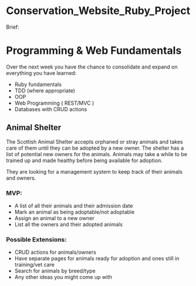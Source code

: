 # Conservation_Website_Ruby_Project


Brief:

# Programming & Web Fundamentals

Over the next week you have the chance to consolidate and expand on everything you have learned:

- Ruby fundamentals
- TDD (where appropriate)
- OOP
- Web Programming ( REST/MVC )
- Databases with CRUD actions

## Animal Shelter

The Scottish Animal Shelter accepts orphaned or stray animals and takes care of them until 
they can be adopted by a new owner. The shelter has a list of potential new owners for the animals. 
Animals may take a while to be trained up and made healthy before being available for adoption.

They are looking for a management system to keep track of their animals and owners. 

### MVP: 

 - A list of all their animals and their admission date
 - Mark an animal as being adoptable/not adoptable
 - Assign an animal to a new owner
 - List all the owners and their adopted animals

### Possible Extensions:

 - CRUD actions for animals/owners
 - Have separate pages for animals ready for adoption and ones still in training/vet care
 - Search for animals by breed/type
 - Any other ideas you might come up with
